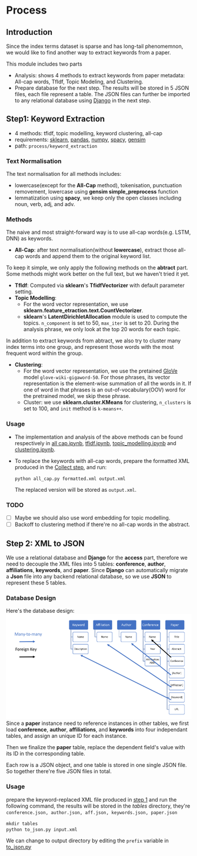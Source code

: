# Process 

## Introduction
Since the index terms dataset is sparse and has long-tail phenomemnon, we would like to find another way to extract keywords from a paper. 

This module includes two parts
- Analysis: shows 4 methods to extract keywords from paper metadata: All-cap words, TfIdf, Topic Modeling, and Clustering. 
- Prepare database for the next step. The results will be stored in 5 JSON files, each file represent a table. The JSON files can further be imported to any relational database using [Django](https://www.djangoproject.com/) in the next step.

## Step1: Keyword Extraction
- 4 methods: tfidf, topic modelling, keyword clustering, all-cap 
- requirements: [sklearn](https://scikit-learn.org/stable/), [pandas](https://pandas.pydata.org/), [numpy](https://pandas.pydata.org/), [spacy](spacy.io), [gensim](https://radimrehurek.com/gensim/) 
- path: `process/keyword_extraction`

### Text Normalisation
The text normalisation for all methods includes:
- lowercase(except for the **All-Cap** method), tokenisation, punctuation removement, lowercase using **gensim simple_preprocess** function 
- lemmatization using **spacy**, we keep only the open classes including noun, verb, adj, and adv.

### Methods
The naive and most straight-forward way is to use all-cap words(e.g. LSTM, DNN) as keywords.
- **All-Cap**: after text normalisation(without **lowercase**), extract those all-cap words and append them to the original keyword list.

To keep it simple, we only apply the following methods on the **abtract** part. Some methods might work better on the full text, but we haven't tried it yet.
- **TfIdf**: Computed via **sklearn**'s **TfidfVectorizer** with default parameter setting. 
- **Topic Modelling**: 
  - For the word vector representation, we use **sklearn.feature_etraction.text.CountVectorizer**. 
  - **sklearn**'s **LatentDirichletAllocation** module is used to compute the topics. `n_component` is set to 50, `max_iter` is set to 20. During the analysis phrase, we only look at the top 20 words for each topic.

In addition to extract keywords from abtract, we also try to cluster many index terms into one group, and represent those words with the most frequent word within the group.
- **Clustering**: 
  - For the word vector representation, we use the pretained [GloVe](https://nlp.stanford.edu/projects/glove/) model `glove-wiki-gigaword-50`. For those phrases, its vector representation is the element-wise summation of all the words in it. If one of word in that phrases is an out-of-vocabulary(OOV) word for the pretrained model, we skip these phrase. 
  - Cluster: we use **sklearn.cluster.KMeans** for clustering, `n_clusters` is set to 100, and `init` method is `k-means++`. 

### Usage
- The implementation and analysis of the above methods can be found respectively in [all cap.ipynb](keyword_extraction/all%20cap.ipynb), [tfidf.ipynb](keyword_extraction/tfidf.ipynb), [topic_modelling.ipynb](keyword_extraction/topic%20modelling.ipynb) and [clustering.ipynb](keyword_extraction/cluster.ipynb). 
- To replace the keywords with all-cap words, prepare the formatted XML produced in the [Collect step](../collect/README.md), and run:
  
  ```
  python all_cap.py formatted.xml output.xml
  ```

  The replaced version will be stored as `output.xml`. 

### TODO 
- [ ] Maybe we should also use word embedding for topic modelling. 
- [ ] Backoff to clustering method if there're no all-cap words in the abstract.

## Step 2: XML to JSON 

We use a relational database and **Django** for the **access** part, therefore we need to decouple the XML files into 5 tables: **conference**, **author**, **affiliations**, **keywords**, and **paper**. 
Since **Django** can automatically migrate a **Json** file into any backend relational database, so we use **JSON** to represent these 5 tables. 

### Database Design
Here's the database design:
![database](../static/database.png)
Since a **paper** instance need to reference instances in other tables, we first load **conference**, **author**, **affiliations**, and **keywords** into four independant tables, and assign an unique ID for each instance. 

Then we finalize the **paper** table, replace the dependent  field's value with its ID in the corresponding table. 

Each row is a JSON object, and one table is stored in one single JSON file. So together there're five JSON files in total.

### Usage 

prepare the keyword-replaced XML file produced in [step 1](#step1-keyword-extraction) and run the following command, the results will be stored in the *tables* directory, they're `conference.json, author.json, aff.json, keywords.json, paper.json`
   ```
   mkdir tables
   python to_json.py input.xml
   ```

We can change to output directory by editing the `prefix` variable in [to_json.py](to_json.py)